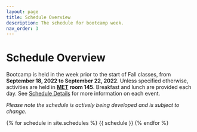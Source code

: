 ```yaml
---
layout: page
title: Schedule Overview
description: The schedule for bootcamp week.
nav_order: 3
---
```


# Schedule Overview

Bootcamp is held in the week prior to the start of Fall classes, from **September 18, 2022 to September 22, 2022**. Unless specified otherwise, activities are held in **[MET](https://goo.gl/maps/eXQLH5v2zcRU8f8P8) room 145**. Breakfast and lunch are provided each day. See [Schedule Details](schedule-details.md) for more information on each event.

*Please note the schedule is actively being developed and is subject to change.*

{% for schedule in site.schedules %}
{{ schedule }}
{% endfor %}
